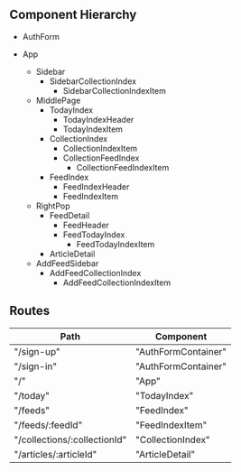 ## Component Hierarchy

+ AuthForm

+ App
  - Sidebar
    * SidebarCollectionIndex
      * SidebarCollectionIndexItem
  - MiddlePage
    * TodayIndex
      * TodayIndexHeader
      * TodayIndexItem
    * CollectionIndex
      * CollectionIndexItem
      * CollectionFeedIndex
        * CollectionFeedIndexItem
    * FeedIndex
      * FeedIndexHeader
      * FeedIndexItem
  - RightPop
    * FeedDetail
      * FeedHeader
      * FeedTodayIndex
        * FeedTodayIndexItem
    * ArticleDetail
  - AddFeedSidebar
    * AddFeedCollectionIndex
      * AddFeedCollectionIndexItem

## Routes

|Path   | Component   |
|-------|-------------|
| "/sign-up" | "AuthFormContainer" |
| "/sign-in" | "AuthFormContainer" |
| "/" | "App" |
| "/today" | "TodayIndex" |
| "/feeds" | "FeedIndex" |
| "/feeds/:feedId" | "FeedIndexItem" |
| "/collections/:collectionId" | "CollectionIndex" |
| "/articles/:articleId" | "ArticleDetail" |
